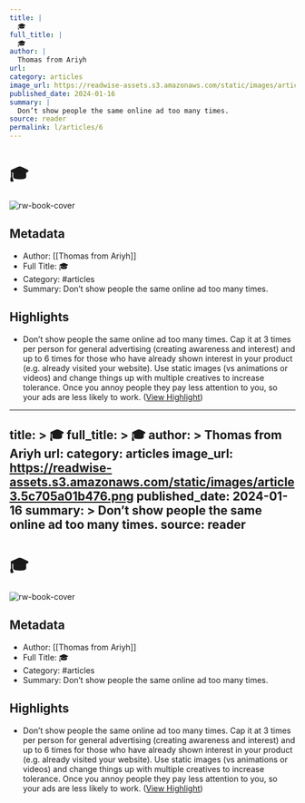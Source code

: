 ```yaml
---
title: |
  🎓
full_title: |
  🎓
author: |
  Thomas from Ariyh
url: 
category: articles
image_url: https://readwise-assets.s3.amazonaws.com/static/images/article3.5c705a01b476.png
published_date: 2024-01-16
summary: |
  Don’t show people the same online ad too many times.
source: reader
permalink: l/articles/6
---
```

# 🎓

![rw-book-cover](https://readwise-assets.s3.amazonaws.com/static/images/article3.5c705a01b476.png)

## Metadata
- Author: [[Thomas from Ariyh]]
- Full Title: 🎓
- Category: #articles
- Summary: Don’t show people the same online ad too many times.

## Highlights
- Don’t show people the same online ad too many times. Cap it at 3 times per person for general advertising (creating awareness and interest) and up to 6 times for those who have already shown interest in your product (e.g. already visited your website).
  Use static images (vs animations or videos) and change things up with multiple creatives to increase tolerance.
  Once you annoy people they pay less attention to you, so your ads are less likely to work. ([View Highlight](https://read.readwise.io/read/01hm971x8vrtxrzwq18xaj5h58))


---
title: >
  🎓
full_title: >
  🎓
author: >
  Thomas from Ariyh
url: 
category: articles
image_url: https://readwise-assets.s3.amazonaws.com/static/images/article3.5c705a01b476.png
published_date: 2024-01-16
summary: >
  Don’t show people the same online ad too many times.
source: reader
---
# 🎓

![rw-book-cover](https://readwise-assets.s3.amazonaws.com/static/images/article3.5c705a01b476.png)

## Metadata
- Author: [[Thomas from Ariyh]]
- Full Title: 🎓
- Category: #articles
- Summary: Don’t show people the same online ad too many times.

## Highlights
- Don’t show people the same online ad too many times. Cap it at 3 times per person for general advertising (creating awareness and interest) and up to 6 times for those who have already shown interest in your product (e.g. already visited your website).
  Use static images (vs animations or videos) and change things up with multiple creatives to increase tolerance.
  Once you annoy people they pay less attention to you, so your ads are less likely to work. ([View Highlight](https://read.readwise.io/read/01hm971x8vrtxrzwq18xaj5h58))


